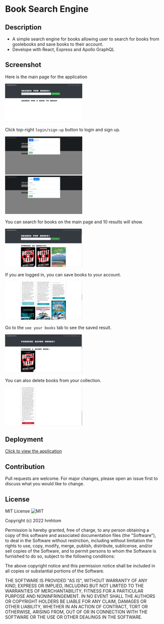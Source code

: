 # Book Search Engine

## Description

- A simple search engine for books allowing user to search for books from goolebooks and save books to their account.
- Develope with React, Express and Apollo GraphQL

## Screenshot

Here is the main page for the application

<img src="./images/mainpage.png" width="50%"/>

Click top-right `login/sign-up` button to login and sign up.

<img src="./images/login.png" width="50%"/>

<img src="./images/signup.png" width="50%"/>

You can search for books on the main page and 10 results will show.

<img src="./images/searching.png" width="50%"/>

If you are logged in, you can save books to your account.

<img src="./images/saving.png" width="50%"/>

Go to the `see your books` tab to see the saved result.

<img src="./images/saved.png" width="50%"/>

You can also delete books from your collection.

<img src="./images/delete.png" width="50%"/>

## Deployment

[Click to view the application](https://book-search-engine-22.herokuapp.com/)

## Contribution

Pull requests are welcome. For major changes, please open an issue first to discuss what you would like to change.

## License

MIT License ![MIT](https://img.shields.io/github/license/hmhtom/book-search-engine?style=plastic)

Copyright (c) 2022 hmhtom

Permission is hereby granted, free of charge, to any person obtaining a copy
of this software and associated documentation files (the "Software"), to deal
in the Software without restriction, including without limitation the rights
to use, copy, modify, merge, publish, distribute, sublicense, and/or sell
copies of the Software, and to permit persons to whom the Software is
furnished to do so, subject to the following conditions:

The above copyright notice and this permission notice shall be included in all
copies or substantial portions of the Software.

THE SOFTWARE IS PROVIDED "AS IS", WITHOUT WARRANTY OF ANY KIND, EXPRESS OR
IMPLIED, INCLUDING BUT NOT LIMITED TO THE WARRANTIES OF MERCHANTABILITY,
FITNESS FOR A PARTICULAR PURPOSE AND NONINFRINGEMENT. IN NO EVENT SHALL THE
AUTHORS OR COPYRIGHT HOLDERS BE LIABLE FOR ANY CLAIM, DAMAGES OR OTHER
LIABILITY, WHETHER IN AN ACTION OF CONTRACT, TORT OR OTHERWISE, ARISING FROM,
OUT OF OR IN CONNECTION WITH THE SOFTWARE OR THE USE OR OTHER DEALINGS IN THE
SOFTWARE.
